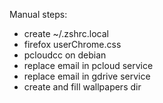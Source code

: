 Manual steps:

- create ~/.zshrc.local
- firefox userChrome.css
- pcloudcc on debian
- replace email in pcloud service
- replace email in gdrive service
- create and fill wallpapers dir
